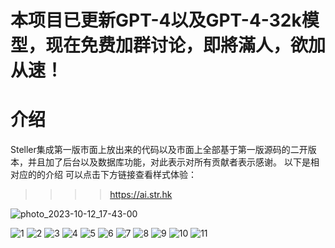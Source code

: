 # 本项目已更新GPT-4以及GPT-4-32k模型，现在免费加群讨论，即將滿人，欲加从速！

# 介绍
Steller集成第一版市面上放出来的代码以及市面上全部基于第一版源码的二开版本，并且加了后台以及数据库功能，对此表示对所有贡献者表示感谢。
以下是相对应的的介绍
可以点击下方链接查看样式体验：

>>>>https://ai.str.hk

![photo_2023-10-12_17-43-00](https://github.com/stellarhk/chatgpt/assets/128345288/2fb6bf88-4056-435a-81df-4534bcffeb4a)

![1](https://github.com/stellarhk/chatgpt-s2/assets/128345288/fe511368-4c21-4327-ac67-226690522342)
![2](https://github.com/stellarhk/chatgpt-s2/assets/128345288/27037fa8-6b23-47e1-85b6-ba5918d5f88f)
![3](https://github.com/stellarhk/chatgpt-s2/assets/128345288/6d31aeb4-06ac-4392-b350-2339071b1afb)
![4](https://github.com/stellarhk/chatgpt-s2/assets/128345288/37a48f64-aca2-4fe7-844f-6fe784356007)
![5](https://github.com/stellarhk/chatgpt-s2/assets/128345288/423e083b-1244-417e-bfde-9e6502a85815)
![6](https://github.com/stellarhk/chatgpt-s2/assets/128345288/8febdc3c-957c-4cec-aba4-ee8300f9ef92)
![7](https://github.com/stellarhk/chatgpt-s2/assets/128345288/7a592ef3-27ca-4cda-b613-e3563648e1d4)
![8](https://github.com/stellarhk/chatgpt-s2/assets/128345288/08dc66d4-4547-4338-a1ce-a5532bae74fa)
![9](https://github.com/stellarhk/chatgpt-s2/assets/128345288/94afe422-472c-469d-948c-78d9155ed1ab)
![10](https://github.com/stellarhk/chatgpt-s2/assets/128345288/36ab6bde-b399-492f-b143-0ba8107f352e)
![11](https://github.com/stellarhk/chatgpt-s2/assets/128345288/4bc66662-ac6b-41d8-850f-5f5d5ef5b20b)

